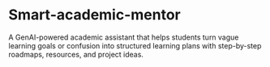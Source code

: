 # Smart-academic-mentor
A GenAI-powered academic assistant that helps students turn vague learning goals or confusion into structured learning plans with step-by-step roadmaps, resources, and project ideas.
